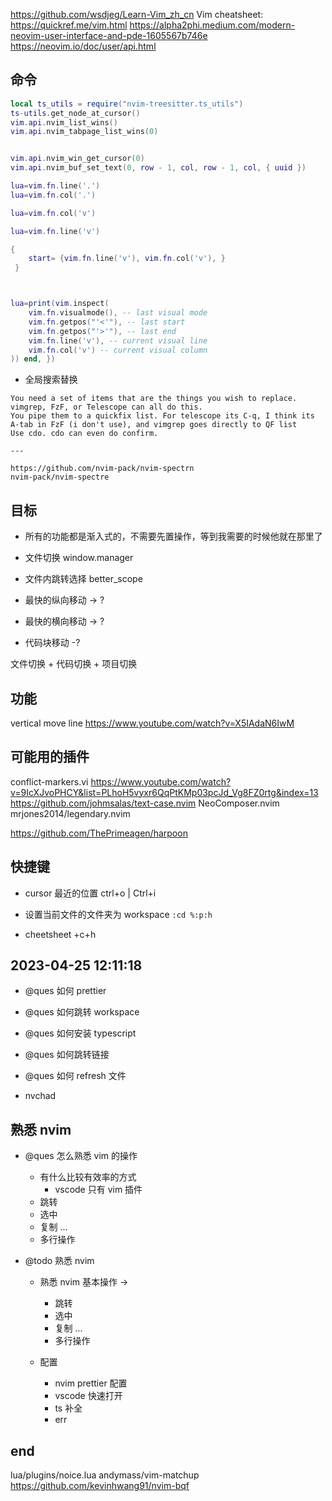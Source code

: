 https://github.com/wsdjeg/Learn-Vim_zh_cn
Vim cheatsheet: https://quickref.me/vim.html
https://alpha2phi.medium.com/modern-neovim-user-interface-and-pde-1605567b746e
https://neovim.io/doc/user/api.html

## 命令

```lua
local ts_utils = require("nvim-treesitter.ts_utils")
ts-utils.get_node_at_cursor()
vim.api.nvim_list_wins()
vim.api.nvim_tabpage_list_wins(0)


vim.api.nvim_win_get_cursor(0)
vim.api.nvim_buf_set_text(0, row - 1, col, row - 1, col, { uuid })

lua=vim.fn.line('.')
lua=vim.fn.col('.')

lua=vim.fn.col('v')

lua=vim.fn.line('v')

{
    start= {vim.fn.line('v'), vim.fn.col('v'), }
 }



lua=print(vim.inspect(
    vim.fn.visualmode(), -- last visual mode
    vim.fn.getpos("'<'"), -- last start
    vim.fn.getpos("'>'"), -- last end
    vim.fn.line('v'), -- current visual line
    vim.fn.col('v') -- current visual column
)) end, })
```

- 全局搜索替换

```text
You need a set of items that are the things you wish to replace. vimgrep, FzF, or Telescope can all do this.
You pipe them to a quickfix list. For telescope its C-q, I think its A-tab in FzF (i don't use), and vimgrep goes directly to QF list
Use cdo. cdo can even do confirm.

---

https://github.com/nvim-pack/nvim-spectrn
nvim-pack/nvim-spectre
```

## 目标

- 所有的功能都是渐入式的，不需要先置操作，等到我需要的时候他就在那里了

- 文件切换 window.manager
- 文件内跳转选择 better_scope

- 最快的纵向移动 -> ?
- 最快的横向移动 -> ?
- 代码块移动 -?

文件切换 + 代码切换 + 项目切换

## 功能

vertical move line
https://www.youtube.com/watch?v=X5IAdaN6IwM

## 可能用的插件

conflict-markers.vi
https://www.youtube.com/watch?v=9IcXJvoPHCY&list=PLhoH5vyxr6QqPtKMp03pcJd_Vg8FZ0rtg&index=13
https://github.com/johmsalas/text-case.nvim
NeoComposer.nvim
mrjones2014/legendary.nvim

https://github.com/ThePrimeagen/harpoon

## 快捷键

- cursor 最近的位置 ctrl+o | Ctrl+i

- 设置当前文件的文件夹为 workspace `:cd %:p:h`
- cheetsheet <leader>+c+h

## 2023-04-25 12:11:18

- @ques 如何 prettier
- @ques 如何跳转 workspace
- @ques 如何安装 typescript
- @ques 如何跳转链接
- @ques 如何 refresh 文件

- nvchad

## 熟悉 nvim

- @ques 怎么熟悉 vim 的操作

  - 有什么比较有效率的方式
    - vscode 只有 vim 插件
  - 跳转
  - 选中
  - 复制 ...
  - 多行操作

- @todo 熟悉 nvim

  - 熟悉 nvim 基本操作 ->

    - 跳转
    - 选中
    - 复制 ...
    - 多行操作

  - 配置
    - nvim prettier 配置
    - vscode 快速打开
    - ts 补全
    - err

## end

lua/plugins/noice.lua
andymass/vim-matchup
https://github.com/kevinhwang91/nvim-bqf
